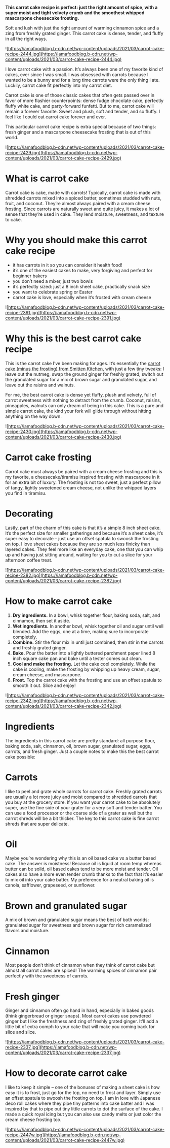 **This carrot cake recipe is perfect: just the right amount of spice, with a super moist and tight velvety crumb and the smoothest whipped mascarpone cheesecake frosting.**

Soft and lush with just the right amount of warming cinnamon spice and a zing from freshly grated ginger. This carrot cake is dense, tender, and fluffy in all the right ways.

![https://iamafoodblog.b-cdn.net/wp-content/uploads/2021/03/carrot-cake-recipe-2444.jpg](https://iamafoodblog.b-cdn.net/wp-content/uploads/2021/03/carrot-cake-recipe-2444.jpg)

I love carrot cake with a passion. It’s always been one of my favorite kind of cakes, ever since I was small. I was obsessed with carrots because I wanted to be a bunny and for a long time carrots were the only thing I ate. Luckily, carrot cake fit perfectly into my carrot diet.

Carrot cake is one of those classic cakes that often gets passed over in favor of more flashier counterpoints: dense fudge chocolate cake, perfectly fluffy white cake, and party-forward funfetti. But to me, carrot cake will remain a forever favorite. Sweet and plush, soft and tender, and so fluffy. I feel like I could eat carrot cake forever and ever.

This particular carrot cake recipe is extra special because of two things: fresh ginger and a mascarpone cheesecake frosting that is out of this world.

![https://iamafoodblog.b-cdn.net/wp-content/uploads/2021/03/carrot-cake-recipe-2429.jpg](https://iamafoodblog.b-cdn.net/wp-content/uploads/2021/03/carrot-cake-recipe-2429.jpg)

# What is carrot cake

Carrot cake is cake, made with carrots! Typically, carrot cake is made with shredded carrots mixed into a spiced batter, sometimes studded with nuts, fruit, and coconut. They’re almost always paired with a cream cheese frosting. Since carrots are naturally sweet and quite juicy, it makes a lot of sense that they’re used in cake. They lend moisture, sweetness, and texture to cake.

# Why you should make this carrot cake recipe

- it has carrots in it so you can consider it health food!
- it’s one of the easiest cakes to make, very forgiving and perfect for beginner bakers
- you don’t need a mixer, just two bowls
- it’s perfectly sized: just a 8 inch sheet cake, practically snack size
- you want to celebrate spring or Easter
- carrot cake is love, especially when it’s frosted with cream cheese

![https://iamafoodblog.b-cdn.net/wp-content/uploads/2021/03/carrot-cake-recipe-2391.jpg](https://iamafoodblog.b-cdn.net/wp-content/uploads/2021/03/carrot-cake-recipe-2391.jpg)

# Why this is the best carrot cake recipe

This is the carrot cake I’ve been making for ages. It’s essentially the [carrot cake (minus the frosting) from Smitten Kitchen](https://smittenkitchen.com/2008/12/carrot-cake-with-maple-cream-cheese-frosting/), with just a few tiny tweaks: I leave out the nutmeg, swap the ground ginger for freshly grated, switch out the granulated sugar for a mix of brown sugar and granulated sugar, and leave out the raisins and walnuts.

For me, the best carrot cake is dense yet fluffy, plush and velvety, full of carrot sweetness with nothing to detract from the crumb. Coconut, raisins, pineapples, walnuts can only dream of being in this cake. This is a pure and simple carrot cake, the kind your fork will glide through without hitting anything on the way down.

![https://iamafoodblog.b-cdn.net/wp-content/uploads/2021/03/carrot-cake-recipe-2430.jpg](https://iamafoodblog.b-cdn.net/wp-content/uploads/2021/03/carrot-cake-recipe-2430.jpg)

# Carrot cake frosting

Carrot cake must always be paired with a cream cheese frosting and this is my favorite, a cheesecake/tiramisu inspired frosting with mascarpone in it for an extra bit of luxury. The frosting is not too sweet, just a perfect pillow of tangy, lightly sweetened cream cheese, not unlike the whipped layers you find in tiramisu.

# Decorating

Lastly, part of the charm of this cake is that it’s a simple 8 inch sheet cake. It’s the perfect size for smaller gatherings and because it’s a sheet cake, it’s super easy to decorate – just use an offset spatula to swoosh the frosting on top. I love sheet cakes because they are so much less finicky than layered cakes. They feel more like an everyday cake, one that you can whip up and having just sitting around, waiting for you to cut a slice for your afternoon coffee treat.

![https://iamafoodblog.b-cdn.net/wp-content/uploads/2021/03/carrot-cake-recipe-2382.jpg](https://iamafoodblog.b-cdn.net/wp-content/uploads/2021/03/carrot-cake-recipe-2382.jpg)

# How to make carrot cake

1. **Dry ingredients.** In a bowl, whisk together flour, baking soda, salt, and cinnamon, then set it aside.
2. **Wet ingredients.** In another bowl, whisk together oil and sugar until well blended. Add the eggs, one at a time, making sure to incorporate completely.
3. **Combine.** Stir the flour mix in until just combined, then stir in the carrots and freshly grated ginger.
4. **Bake.** Pour the batter into a lightly buttered parchment paper lined 8 inch square cake pan and bake until a tester comes out clean.
5. **Cool and make the frosting.** Let the cake cool completely. While the cake is cooling, make the frosting by whipping up heavy cream, sugar, cream cheese, and mascarpone.
6. **Frost.** Top the carrot cake with the frosting and use an offset spatula to smooth it out. Slice and enjoy!

![https://iamafoodblog.b-cdn.net/wp-content/uploads/2021/03/carrot-cake-recipe-2342.jpg](https://iamafoodblog.b-cdn.net/wp-content/uploads/2021/03/carrot-cake-recipe-2342.jpg)

# Ingredients

The ingredients in this carrot cake are pretty standard: all purpose flour, baking soda, salt, cinnamon, oil, brown sugar, granulated sugar, eggs, carrots, and fresh ginger. Just a couple notes to make this the best carrot cake possible:

# Carrots

I like to peel and grate whole carrots for carrot cake. Freshly grated carrots are usually a lot more juicy and moist compared to shredded carrots that you buy at the grocery store. If you want your carrot cake to be absolutely super, use the fine side of your grater for a very soft and tender batter. You can use a food processor or the coarse side of a grater as well but the carrot shreds will be a bit thicker. The key to this carrot cake is fine carrot shreds that are super delicate.

# Oil

Maybe you’re wondering why this is an oil based cake vs a butter based cake. The answer is moistness! Because oil is liquid at room temp whereas butter can be solid, oil based cakes tend to be more moist and tender. Oil cakes also have a more even tender crumb thanks to the fact that it’s easier to mix oil into your cake batter. My preference for a neutral baking oil is canola, safflower, grapeseed, or sunflower.

# Brown and granulated sugar

A mix of brown and granulated sugar means the best of both worlds: granulated sugar for sweetness and brown sugar for rich caramelized flavors and moisture.

# Cinnamon

Most people don’t think of cinnamon when they think of carrot cake but almost all carrot cakes are spiced! The warming spices of cinnamon pair perfectly with the sweetness of carrots.

# Fresh ginger

Ginger and cinnamon often go hand in hand, especially in baked goods (think gingerbread or ginger snaps). Most carrot cakes use powdered ginger but I like the freshness and zing of freshly grated ginger. It’ll add a little bit of extra oomph to your cake that will make you coming back for slice and slice.

![https://iamafoodblog.b-cdn.net/wp-content/uploads/2021/03/carrot-cake-recipe-2337.jpg](https://iamafoodblog.b-cdn.net/wp-content/uploads/2021/03/carrot-cake-recipe-2337.jpg)

# How to decorate carrot cake

I like to keep it simple – one of the bonuses of making a sheet cake is how easy it is to frost, just go for the top, no need to frost and layer. Simply use an offset spatula to swoosh the frosting on top. I am in love with Japanese deco roll cakes where they pipe tiny patterns into cake batter and I was inspired by that to pipe out tiny little carrots to dot the surface of the cake. I made a quick royal icing but you can also use candy melts or just color the cream cheese frosting too.

![https://iamafoodblog.b-cdn.net/wp-content/uploads/2021/03/carrot-cake-recipe-2447w.jpg](https://iamafoodblog.b-cdn.net/wp-content/uploads/2021/03/carrot-cake-recipe-2447w.jpg)
